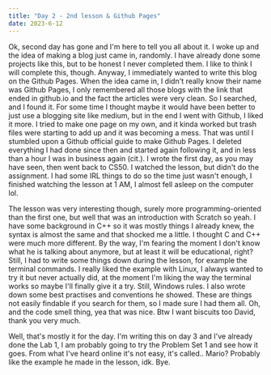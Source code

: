 ```yaml
---
title: "Day 2 - 2nd lesson & Github Pages"
date: 2023-6-12
---
```


Ok, second day has gone and I'm here to tell you all about it. I woke up and the idea of making a blog just came in, randomly.
I have already done some projects like this, but to be honest I never completed them. I like to think I will complete this, though.
Anyway, I immediately wanted to write this blog on the Github Pages. When the idea came in, I didn't really know their name was Github Pages,
I only remembered all those blogs with the link that ended in github.io and the fact the articles were very clean.
So I searched, and I found it.  For some time I thought maybe it would have been better to just use a blogging site like medium, but in the end I went with Github, I liked it more.
I tried to make one page on my own, and it kinda worked but trash files were starting to add up and it was becoming a mess.
That was until I stumbled upon a Github official guide to make Github Pages. I deleted everything I had done since then and started again following it, and in less than a hour I was in business again (cit.).
I wrote the first day, as you may have seen, then went back to CS50. I watched the lesson, but didn't do the assignment.
I had some IRL things to do so the time just wasn't enough, I finished watching the lesson at 1 AM, I almost fell asleep on the computer lol.

The lesson was very interesting though, surely more programming-oriented than the first one, but well that was an introduction with Scratch so yeah.
I have some background in C++ so it was mostly things I already knew, the syntax is almost the same and that shocked me a little.
I thought C and C++ were much more different. By the way, I'm fearing the moment I don't know what he is talking about anymore, but at least it will be educational, right?
Still, I had to write some things down during the lesson, for example the terminal commands. I really liked the example with Linux, I always wanted to try it but never actually did, at the moment I'm liking the way the terminal works so maybe I'll finally give it a try. Still, Windows rules.
I also wrote down some best practises and conventions he showed. These are things not easily findable if you search for them, so I made sure I had them all.
Oh, and the code smell thing, yea that was nice. Btw I want biscuits too David, thank you very much.

Well, that's mostly it for the day. I'm writing this on day 3 and I've already done the Lab 1, I am probably going to try the Problem Set 1 and see how it goes. From what I've heard online it's not easy, it's called.. Mario? Probably like the example he made in the lesson, idk. Bye.
